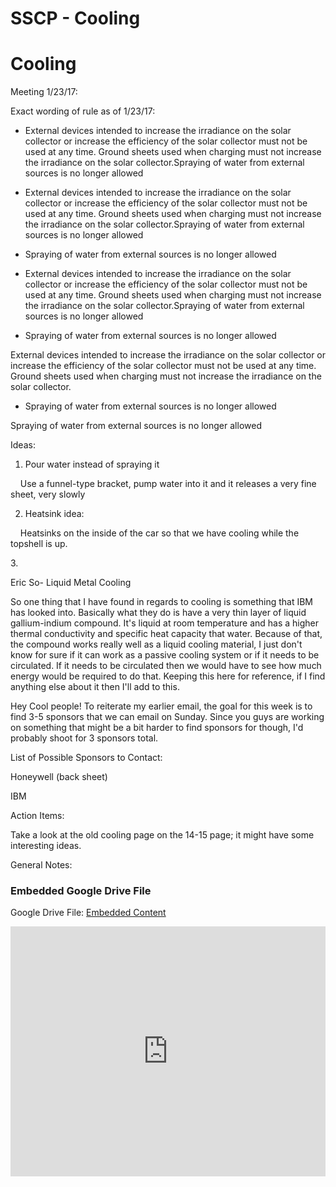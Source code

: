 # SSCP - Cooling

# Cooling

Meeting 1/23/17:

Exact wording of rule as of 1/23/17:

* External devices intended to increase the irradiance on the solar collector or increase the efficiency of the solar collector must not be used at any time. Ground sheets used when charging must not increase the irradiance on the solar collector.Spraying of water from external sources is no longer allowed 
* External devices intended to increase the irradiance on the solar collector or increase the efficiency of the solar collector must not be used at any time. Ground sheets used when charging must not increase the irradiance on the solar collector.Spraying of water from external sources is no longer allowed 
* Spraying of water from external sources is no longer allowed 

* External devices intended to increase the irradiance on the solar collector or increase the efficiency of the solar collector must not be used at any time. Ground sheets used when charging must not increase the irradiance on the solar collector.Spraying of water from external sources is no longer allowed 
* Spraying of water from external sources is no longer allowed 

External devices intended to increase the irradiance on the solar collector or increase the efficiency of the solar collector must not be used at any time. Ground sheets used when charging must not increase the irradiance on the solar collector.

* Spraying of water from external sources is no longer allowed 

Spraying of water from external sources is no longer allowed 

Ideas:

1. Pour water instead of spraying it

    Use a funnel-type bracket, pump water into it and it releases a very fine sheet, very slowly

2. Heatsink idea:

    Heatsinks on the inside of the car so that we have cooling while the topshell is up. 

3. 

Eric So- Liquid Metal Cooling

So one thing that I have found in regards to cooling is something that IBM has looked into. Basically what they do is have a very thin layer of liquid gallium-indium compound. It's liquid at room temperature and has a higher thermal conductivity and specific heat capacity that water. Because of that, the compound works really well as a liquid cooling material, I just don't know for sure if it can work as a passive cooling system or if it needs to be circulated. If it needs to be circulated then we would have to see how much energy would be required to do that. Keeping this here for reference, if I find anything else about it then I'll add to this.

Hey Cool people! To reiterate my earlier email, the goal for this week is to find 3-5 sponsors that we can email on Sunday. Since you guys are working on something that might be a bit harder to find sponsors for though, I'd probably shoot for 3 sponsors total. 

List of Possible Sponsors to Contact:

Honeywell (back sheet)

IBM 

Action Items:

Take a look at the old cooling page on the 14-15 page; it might have some interesting ideas. 

General Notes:

[](https://drive.google.com/folderview?id=1-eRVnK2erYFyxXIAtJ-Qq77u2xDHj7oU)

### Embedded Google Drive File

Google Drive File: [Embedded Content](https://drive.google.com/embeddedfolderview?id=1-eRVnK2erYFyxXIAtJ-Qq77u2xDHj7oU#list)

<iframe width="100%" height="400" src="https://drive.google.com/embeddedfolderview?id=1-eRVnK2erYFyxXIAtJ-Qq77u2xDHj7oU#list" frameborder="0"></iframe>

